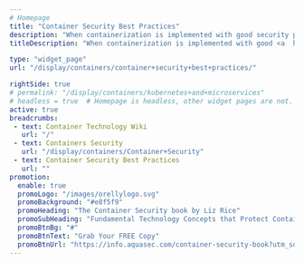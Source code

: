 ```yaml
---
# Homepage
title: "Container Security Best Practices"
description: "When containerization is implemented with good security practices, containers can offer better application security rather than a VM only solution. This page gathers resources about basic tips, Docker security best practices and Kubernetes security best practices."
titleDescription: "When containerization is implemented with good <a  href='#'>security</a> practices, containers can offer better application security rather than a <a href='/display/containers/containers+vs+virtual+machines'>VM</a> only solution. This page gathers resources about basic tips, <a href='https://blog.aquasec.com/docker-security-best-practices' target='_blank'>Docker security</a> best practices and Kubernetes security best practices." 

type: "widget_page"
url: "/display/containers/container+security+best+practices/" 

rightSide: true 
# permalink: "/display/containers/kubernetes+and+microservices"
# headless = true  # Homepage is headless, other widget pages are not.
active: true
breadcrumbs:
 - text: Container Technology Wiki
   url: "/"
 - text: Containers Security
   url: "/display/containers/Container+Security"
 - text: Container Security Best Practices
   url: ""
promotion:
  enable: true
  promoLogo: "/images/orellylogo.svg"
  promoBackground: "#e8f5f9"
  promoHeading: "The Container Security book by Liz Rice"
  promoSubHeading: "Fundamental Technology Concepts that Protect Containerized Applications"
  promoBtnBg: "#"
  promoBtnText: "Grab Your FREE Copy"
  promoBtnUrl: "https://info.aquasec.com/container-security-book?utm_source=wiki"
---
```


